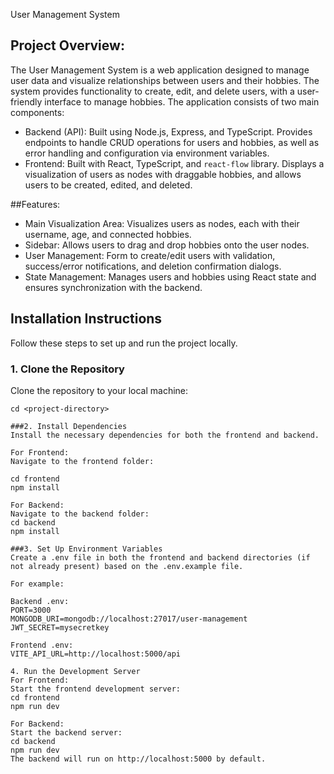 User Management System

## Project Overview:
The User Management System is a web application designed to manage user data and visualize relationships between users and their hobbies. The system provides functionality to create, edit, and delete users, with a user-friendly interface to manage hobbies. The application consists of two main components:

- Backend (API): Built using Node.js, Express, and TypeScript. Provides endpoints to handle CRUD operations for users and hobbies, as well as error handling and configuration via environment variables.
- Frontend: Built with React, TypeScript, and `react-flow` library. Displays a visualization of users as nodes with draggable hobbies, and allows users to be created, edited, and deleted.

##Features:
- Main Visualization Area: Visualizes users as nodes, each with their username, age, and connected hobbies.
- Sidebar: Allows users to drag and drop hobbies onto the user nodes.
- User Management: Form to create/edit users with validation, success/error notifications, and deletion confirmation dialogs.
- State Management: Manages users and hobbies using React state and ensures synchronization with the backend.

## Installation Instructions
Follow these steps to set up and run the project locally.

### 1. Clone the Repository

Clone the repository to your local machine:

```git clone <repository-url>
cd <project-directory>

###2. Install Dependencies
Install the necessary dependencies for both the frontend and backend.

For Frontend:
Navigate to the frontend folder:

cd frontend
npm install

For Backend:
Navigate to the backend folder:
cd backend
npm install

###3. Set Up Environment Variables
Create a .env file in both the frontend and backend directories (if not already present) based on the .env.example file.

For example:

Backend .env:
PORT=3000
MONGODB_URI=mongodb://localhost:27017/user-management
JWT_SECRET=mysecretkey

Frontend .env:
VITE_API_URL=http://localhost:5000/api

4. Run the Development Server
For Frontend:
Start the frontend development server:
cd frontend
npm run dev

For Backend:
Start the backend server:
cd backend
npm run dev
The backend will run on http://localhost:5000 by default.
